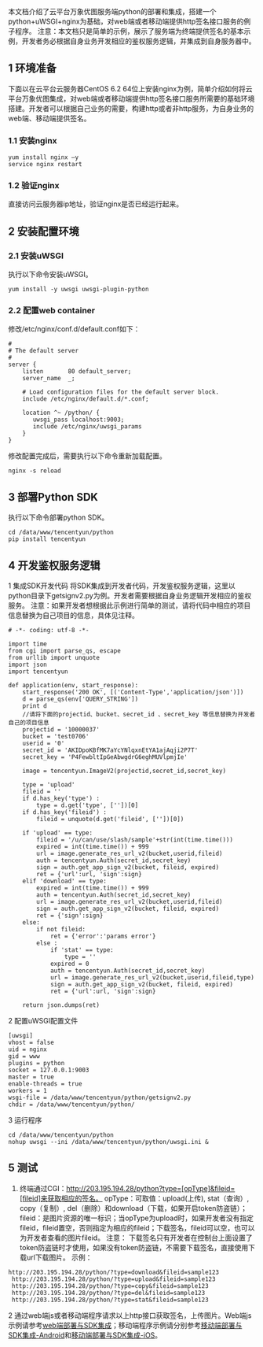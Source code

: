 本文档介绍了云平台万象优图服务端python的部署和集成，搭建一个python+uWSGI+nginx为基础，对web端或者移动端提供http签名接口服务的例子程序。
注意：本文档只是简单的示例，展示了服务端为终端提供签名的基本示例，开发者务必根据自身业务开发相应的鉴权服务逻辑，并集成到自身服务器中。
## 1 环境准备
下面以在云平台云服务器CentOS 6.2 64位上安装nginx为例，简单介绍如何将云平台万象优图集成，对web端或者移动端提供http签名接口服务所需要的基础环境搭建。开发者可以根据自己业务的需要，构建http或者非http服务，为自身业务的web端、移动端提供签名。
### 1.1 安装nginx

```
yum install nginx –y
service nginx restart
```
### 1.2 验证nginx
直接访问云服务器ip地址，验证nginx是否已经运行起来。
## 2 安装配置环境
### 2.1 安装uWSGI
执行以下命令安装uWSGI。

```
yum install -y uwsgi uwsgi-plugin-python
```
### 2.2 配置web container
修改/etc/nginx/conf.d/default.conf如下：

```
#
# The default server
#
server {
    listen       80 default_server;
    server_name  _;

    # Load configuration files for the default server block.
    include /etc/nginx/default.d/*.conf;

    location ^~ /python/ {
       uwsgi_pass localhost:9003;
       include /etc/nginx/uwsgi_params
    }
}
```
修改配置完成后，需要执行以下命令重新加载配置。

```
nginx -s reload
```
## 3 部署Python SDK
执行以下命令部署python SDK。

```
cd /data/www/tencentyun/python
pip install tencentyun
```
## 4 开发鉴权服务逻辑
1 集成SDK开发代码
将SDK集成到开发者代码，开发鉴权服务逻辑，这里以python目录下getsignv2.py为例。开发者需要根据自身业务逻辑开发相应的鉴权服务。
注意：如果开发者想根据此示例进行简单的测试，请将代码中相应的项目信息替换为自己项目的信息，具体见注释。

```
# -*- coding: utf-8 -*-

import time
from cgi import parse_qs, escape
from urllib import unquote
import json
import tencentyun

def application(env, start_response):
    start_response('200 OK', [('Content-Type','application/json')])
    d = parse_qs(env['QUERY_STRING'])
    print d
    //请将下面的projectid、bucket、secret_id 、secret_key 等信息替换为开发者自己的项目信息
    projectid = '10000037'
    bucket = 'test0706'
    userid = '0'
    secret_id = 'AKIDpoKBfMK7aYcYNlqxnEtYA1ajAqji2P7T'
    secret_key = 'P4FewbltIpGeAbwgdrG6eghMUVlpmjIe'
    
    image = tencentyun.ImageV2(projectid,secret_id,secret_key)

    type = 'upload'
    fileid = ''
    if d.has_key('type') :
    	type = d.get('type', [''])[0]
    if d.has_key('fileid') :
    	fileid = unquote(d.get('fileid', [''])[0]) 

    if 'upload' == type:
	    fileid = '/u/can/use/slash/sample'+str(int(time.time()))
	    expired = int(time.time()) + 999
	    url = image.generate_res_url_v2(bucket,userid,fileid)
	    auth = tencentyun.Auth(secret_id,secret_key)
	    sign = auth.get_app_sign_v2(bucket, fileid, expired)
	    ret = {'url':url, 'sign':sign}
    elif 'download' == type:
        expired = int(time.time()) + 999
        auth = tencentyun.Auth(secret_id,secret_key)
        url = image.generate_res_url_v2(bucket,userid,fileid)
        sign = auth.get_app_sign_v2(bucket, fileid, expired)
        ret = {'sign':sign}
    else:
        if not fileid:
    	    ret = {'error':'params error'}
        else :
            if 'stat' == type:
                type = ''
            expired = 0
            auth = tencentyun.Auth(secret_id,secret_key)
            url = image.generate_res_url_v2(bucket,userid,fileid,type)
            sign = auth.get_app_sign_v2(bucket, fileid, expired)
            ret = {'url':url, 'sign':sign}

    return json.dumps(ret)
```
2 配置uWSGI配置文件

```
[uwsgi]
vhost = false
uid = nginx
gid = www
plugins = python
socket = 127.0.0.1:9003
master = true
enable-threads = true
workers = 1
wsgi-file = /data/www/tencentyun/python/getsignv2.py
chdir = /data/www/tencentyun/python/
```
3 运行程序

```
cd /data/www/tencentyun/python
nohup uwsgi --ini /data/www/tencentyun/python/uwsgi.ini &
```
## 5 测试
1. 终端通过CGI：http://203.195.194.28/python?type=[opType]&fileid=[fileid]来获取相应的签名。
opType：可取值：upload(上传), stat（查询）, copy（复制）, del（删除）和download（下载，如果开启token防盗链）；
fileid：是图片资源的唯一标识；当opType为upload时，如果开发者没有指定fileid，fileid置空，否则指定为相应的fileid；下载签名，fileid可以空，也可以为开发者查看的图片fileid。
注意： 下载签名只有开发者在控制台上面设置了token防盗链时才使用，如果没有token防盗链，不需要下载签名，直接使用下载url下载图片。
示例：

```
http://203.195.194.28/python/?type=download&fileid=sample123
 http://203.195.194.28/python/?type=upload&fileid=sample123
 http://203.195.194.28/python/?type=copy&fileid=sample123
 http://203.195.194.28/python/?type=del&fileid=sample123
 http://203.195.194.28/python/?type=stat&fileid=sample123
```
2 通过web端js或者移动端程序请求以上http接口获取签名，上传图片。Web端js示例请参考[web端部署与SDK集成](http://tcecqpoc.fsphere.cn/doc/product/275/web%E7%AB%AF%E9%83%A8%E7%BD%B2%E7%A4%BA%E4%BE%8B)；移动端程序示例请分别参考[移动端部署与SDK集成-Android](http://tcecqpoc.fsphere.cn/doc/product/275/Android%E9%83%A8%E7%BD%B2%E7%A4%BA%E4%BE%8B)和[移动端部署与SDK集成-iOS](http://tcecqpoc.fsphere.cn/doc/product/275/iOS%E9%83%A8%E7%BD%B2%E7%A4%BA%E4%BE%8B)。